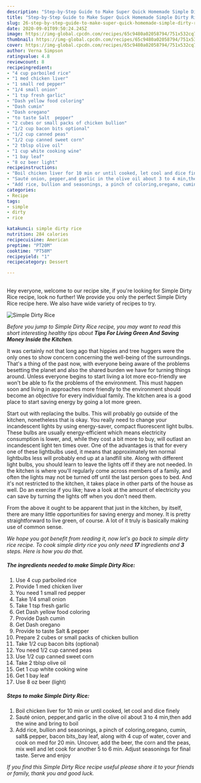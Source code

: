 ```yaml
---
description: "Step-by-Step Guide to Make Super Quick Homemade Simple Dirty Rice"
title: "Step-by-Step Guide to Make Super Quick Homemade Simple Dirty Rice"
slug: 26-step-by-step-guide-to-make-super-quick-homemade-simple-dirty-rice
date: 2020-09-01T09:50:24.245Z
image: https://img-global.cpcdn.com/recipes/65c9480a02058794/751x532cq70/simple-dirty-rice-recipe-main-photo.jpg
thumbnail: https://img-global.cpcdn.com/recipes/65c9480a02058794/751x532cq70/simple-dirty-rice-recipe-main-photo.jpg
cover: https://img-global.cpcdn.com/recipes/65c9480a02058794/751x532cq70/simple-dirty-rice-recipe-main-photo.jpg
author: Verna Simpson
ratingvalue: 4.8
reviewcount: 8
recipeingredient:
- "4 cup parboiled rice"
- "1 med chicken liver"
- "1 small red pepper"
- "1/4 small onion"
- "1 tsp fresh garlic"
- "Dash yellow food coloring"
- "Dash cumin"
- "Dash oregano"
- "to taste Salt  pepper"
- "2 cubes or small packs of chicken bullion"
- "1/2 cup bacon bits optional"
- "1/2 cup canned peas"
- "1/2 cup canned sweet corn"
- "2 tblsp olive oil"
- "1 cup white cooking wine"
- "1 bay leaf"
- "8 oz beer light"
recipeinstructions:
- "Boil chicken liver for 10 min or until cooked, let cool and dice finely"
- "Sauté onion, pepper,and garlic in the olive oil about 3 to 4 min,then add the wine and bring to boil"
- "Add rice, bullion and seasonings, a pinch of coloring,oregano, cumin, salt&amp; pepper, bacon bits,,bay leaf, along with 4 cup of water, cover and cook on med for 20 min. Uncover, add the beer, the corn and the peas, mix well and let cook for another 5 to 6 min. Adjust seasonings for final taste. Serve and enjoy"
categories:
- Recipe
tags:
- simple
- dirty
- rice

katakunci: simple dirty rice 
nutrition: 284 calories
recipecuisine: American
preptime: "PT20M"
cooktime: "PT58M"
recipeyield: "1"
recipecategory: Dessert

---
```

<br>
Hey everyone, welcome to our recipe site, if you're looking for Simple Dirty Rice recipe, look no further! We provide you only the perfect Simple Dirty Rice recipe here. We also have wide variety of recipes to try.
<br>


![Simple Dirty Rice](https://img-global.cpcdn.com/recipes/65c9480a02058794/751x532cq70/simple-dirty-rice-recipe-main-photo.jpg)

<i>Before you jump to Simple Dirty Rice recipe, you may want to read this short interesting healthy tips about 
<strong>Tips For Living Green And Saving Money Inside the Kitchen</strong>.</i>
</br>

It was certainly not that long ago that hippies and tree huggers were the only ones to show concern concerning the well-being of the surroundings. That's a thing of the past now, with everyone being aware of the problems besetting the planet and also the shared burden we have for turning things around. Unless everyone begins to start living a lot more eco-friendly we won't be able to fix the problems of the environment. This must happen soon and living in approaches more friendly to the environment should become an objective for every individual family. The kitchen area is a good place to start saving energy by going a lot more green.

Start out with replacing the bulbs. This will probably go outside of the kitchen, nonetheless that is okay. You really need to change your incandescent lights by using energy-saver, compact fluorescent light bulbs. These bulbs are usually energy-efficient which means electricity consumption is lower, and, while they cost a bit more to buy, will outlast an incandescent light ten times over. One of the advantages is that for every one of these lightbulbs used, it means that approximately ten normal lightbulbs less will probably end up at a landfill site. Along with different light bulbs, you should learn to leave the lights off if they are not needed. In the kitchen is where you'll regularly come across members of a family, and often the lights may not be turned off until the last person goes to bed. And it's not restricted to the kitchen, it takes place in other parts of the house as well. Do an exercise if you like; have a look at the amount of electricity you can save by turning the lights off when you don't need them.

From the above it ought to be apparent that just in the kitchen, by itself, there are many little opportunities for saving energy and money. It is pretty straightforward to live green, of course. A lot of it truly is basically making use of common sense.


<i>We hope you got benefit from reading it, now let's go back to simple dirty rice recipe. To cook simple dirty rice you only need <strong>17</strong> ingredients and <strong>3</strong> steps. Here is how you do that.
</i>

##### The ingredients needed to make Simple Dirty Rice:

1. Use 4 cup parboiled rice
1. Provide 1 med chicken liver
1. You need 1 small red pepper
1. Take 1/4 small onion
1. Take 1 tsp fresh garlic
1. Get Dash yellow food coloring
1. Provide Dash cumin
1. Get Dash oregano
1. Provide to taste Salt &amp; pepper
1. Prepare 2 cubes or small packs of chicken bullion
1. Take 1/2 cup bacon bits (optional)
1. You need 1/2 cup canned peas
1. Use 1/2 cup canned sweet corn
1. Take 2 tblsp olive oil
1. Get 1 cup white cooking wine
1. Get 1 bay leaf
1. Use 8 oz beer (light)


##### Steps to make Simple Dirty Rice:

1. Boil chicken liver for 10 min or until cooked, let cool and dice finely
1. Sauté onion, pepper,and garlic in the olive oil about 3 to 4 min,then add the wine and bring to boil
1. Add rice, bullion and seasonings, a pinch of coloring,oregano, cumin, salt&amp; pepper, bacon bits,,bay leaf, along with 4 cup of water, cover and cook on med for 20 min. Uncover, add the beer, the corn and the peas, mix well and let cook for another 5 to 6 min. Adjust seasonings for final taste. Serve and enjoy


<i>If you find this Simple Dirty Rice recipe useful please share it to your friends or family, thank you and good luck.</i>
